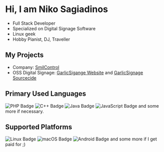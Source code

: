 # Hi, I am Niko Sagiadinos
- Full Stack Developer
- Specialized on Digital Signage Software
- Linux geek 
- Hobby Pianist, DJ, Traveller

## My Projects

- Company:  [SmilControl](http://smil-control.com)
- OSS Digital Signage: [GarlicSigange Website](https://garlic-player.com) and [GarlicSignage Sourcecide](https://github.com/orgs/GarlicSignage/repositories)

## Primary Used Languages
![PHP Badge](https://img.shields.io/badge/PHP-777BB4?style=for-the-badge&logo=php&logoColor=white)
![C++ Badge](https://img.shields.io/badge/C++-00599C?style=for-the-badge&logo=c%2B%2B&logoColor=white)
![Java Badge](https://img.shields.io/badge/Java-ED8B00?style=for-the-badge&logo=java&logoColor=white)
![JavaScript Badge](https://img.shields.io/badge/JavaScript-F7DF1E?style=for-the-badge&logo=javascript&logoColor=black)
and some more if necessary.

## Supported Platforms
![Linux Badge](https://img.shields.io/badge/Linux-FCC624?style=for-the-badge&logo=linux&logoColor=black)
![macOS Badge](https://img.shields.io/badge/macOS-000000?style=for-the-badge&logo=apple&logoColor=white)
![Android Badge](https://img.shields.io/badge/Android-3DDC84?style=for-the-badge&logo=android&logoColor=white)
and some more if I get paid for ;)

